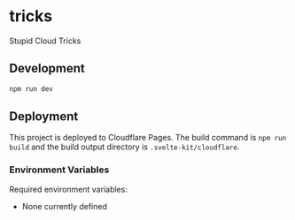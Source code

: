 # tricks
Stupid Cloud Tricks

## Development

```bash
npm run dev
```

## Deployment

This project is deployed to Cloudflare Pages. The build command is `npm run build` and the build output directory is `.svelte-kit/cloudflare`.

### Environment Variables

Required environment variables:
- None currently defined
